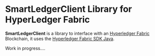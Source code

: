 # SmartLedgerClient Library for HyperLedger Fabric

**SmartLedgerClient** is a library to interface with an [Hyperledger Fabric](https://hyperledger-fabric.readthedocs.io/en/latest/) Blockchain, it uses the [Hyperledger Fabric SDK Java](https://github.com/hyperledger/fabric-sdk-java).

Work in progress....
